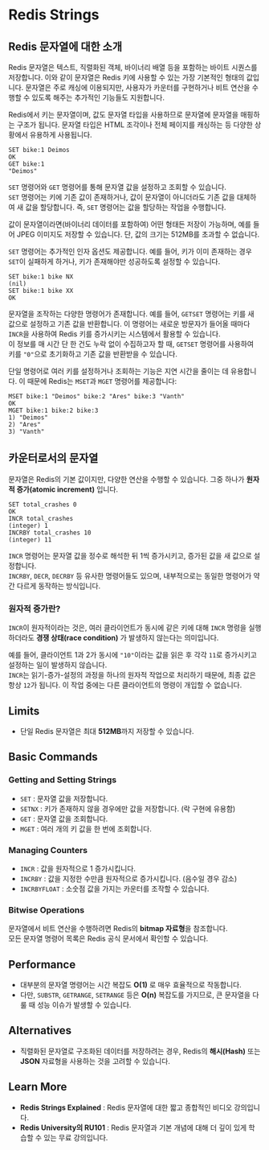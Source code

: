 
# Redis Strings

## Redis 문자열에 대한 소개

Redis 문자열은 텍스트, 직렬화된 객체, 바이너리 배열 등을 포함하는 바이트 시퀀스를 저장합니다. 이와 같이 문자열은 Redis 키에 사용할 수 있는 가장 기본적인 형태의 값입니다. 문자열은 주로 캐싱에 이용되지만, 사용자가 카운터를 구현하거나 비트 연산을 수행할 수 있도록 해주는 추가적인 기능들도 지원합니다.

Redis에서 키는 문자열이며, 값도 문자열 타입을 사용하므로 문자열에 문자열을 매핑하는 구조가 됩니다. 문자열 타입은 HTML 조각이나 전체 페이지를 캐싱하는 등 다양한 상황에서 유용하게 사용됩니다.

```redis
SET bike:1 Deimos
OK
GET bike:1
"Deimos"
```

`SET` 명령어와 `GET` 명령어를 통해 문자열 값을 설정하고 조회할 수 있습니다.  
`SET` 명령어는 키에 기존 값이 존재하거나, 값이 문자열이 아니더라도 기존 값을 대체하여 새 값을 할당합니다. 즉, `SET` 명령어는 값을 할당하는 작업을 수행합니다.

값이 문자열이라면(바이너리 데이터를 포함하여) 어떤 형태든 저장이 가능하며, 예를 들어 JPEG 이미지도 저장할 수 있습니다. 단, 값의 크기는 512MB를 초과할 수 없습니다.

`SET` 명령어는 추가적인 인자 옵션도 제공합니다. 예를 들어, 키가 이미 존재하는 경우 `SET`이 실패하게 하거나, 키가 존재해야만 성공하도록 설정할 수 있습니다.

```redis
SET bike:1 bike NX
(nil)
SET bike:1 bike XX
OK
```

문자열을 조작하는 다양한 명령어가 존재합니다. 예를 들어, `GETSET` 명령어는 키를 새 값으로 설정하고 기존 값을 반환합니다. 이 명령어는 새로운 방문자가 들어올 때마다 `INCR`을 사용하여 Redis 키를 증가시키는 시스템에서 활용할 수 있습니다.  
이 정보를 매 시간 단 한 건도 누락 없이 수집하고자 할 때, `GETSET` 명령어를 사용하여 키를 `"0"`으로 초기화하고 기존 값을 반환받을 수 있습니다.

단일 명령어로 여러 키를 설정하거나 조회하는 기능은 지연 시간을 줄이는 데 유용합니다. 이 때문에 Redis는 `MSET`과 `MGET` 명령어를 제공합니다:

```redis
MSET bike:1 "Deimos" bike:2 "Ares" bike:3 "Vanth"
OK
MGET bike:1 bike:2 bike:3
1) "Deimos"
2) "Ares"
3) "Vanth"
```

## 카운터로서의 문자열

문자열은 Redis의 기본 값이지만, 다양한 연산을 수행할 수 있습니다. 그중 하나가 **원자적 증가(atomic increment)** 입니다.

```redis
SET total_crashes 0
OK
INCR total_crashes
(integer) 1
INCRBY total_crashes 10
(integer) 11
```

`INCR` 명령어는 문자열 값을 정수로 해석한 뒤 1씩 증가시키고, 증가된 값을 새 값으로 설정합니다.  
`INCRBY`, `DECR`, `DECRBY` 등 유사한 명령어들도 있으며, 내부적으로는 동일한 명령어가 약간 다르게 동작하는 방식입니다.

### 원자적 증가란?

`INCR`이 원자적이라는 것은, 여러 클라이언트가 동시에 같은 키에 대해 `INCR` 명령을 실행하더라도 **경쟁 상태(race condition)** 가 발생하지 않는다는 의미입니다.

예를 들어, 클라이언트 1과 2가 동시에 `"10"`이라는 값을 읽은 후 각각 `11`로 증가시키고 설정하는 일이 발생하지 않습니다.  
`INCR`는 읽기-증가-설정의 과정을 하나의 원자적 작업으로 처리하기 때문에, 최종 값은 항상 `12`가 됩니다. 이 작업 중에는 다른 클라이언트의 명령이 개입할 수 없습니다.

## Limits

- 단일 Redis 문자열은 최대 **512MB**까지 저장할 수 있습니다.

## Basic Commands

### Getting and Setting Strings

- `SET` : 문자열 값을 저장합니다.
- `SETNX` : 키가 존재하지 않을 경우에만 값을 저장합니다. (락 구현에 유용함)
- `GET` : 문자열 값을 조회합니다.
- `MGET` : 여러 개의 키 값을 한 번에 조회합니다.

### Managing Counters

- `INCR` : 값을 원자적으로 1 증가시킵니다.
- `INCRBY` : 값을 지정한 수만큼 원자적으로 증가시킵니다. (음수일 경우 감소)
- `INCRBYFLOAT` : 소숫점 값을 가지는 카운터를 조작할 수 있습니다.

### Bitwise Operations

문자열에서 비트 연산을 수행하려면 Redis의 **bitmap 자료형**을 참조합니다.  
모든 문자열 명령어 목록은 Redis 공식 문서에서 확인할 수 있습니다.

## Performance

- 대부분의 문자열 명령어는 시간 복잡도 **O(1)** 로 매우 효율적으로 작동합니다.
- 다만, `SUBSTR`, `GETRANGE`, `SETRANGE` 등은 **O(n)** 복잡도를 가지므로, 큰 문자열을 다룰 때 성능 이슈가 발생할 수 있습니다.

## Alternatives

- 직렬화된 문자열로 구조화된 데이터를 저장하려는 경우, Redis의 **해시(Hash)** 또는 **JSON** 자료형을 사용하는 것을 고려할 수 있습니다.

## Learn More

- **Redis Strings Explained** : Redis 문자열에 대한 짧고 종합적인 비디오 강의입니다.
- **Redis University의 RU101** : Redis 문자열과 기본 개념에 대해 더 깊이 있게 학습할 수 있는 무료 강의입니다.
